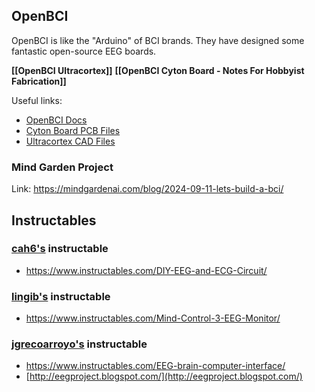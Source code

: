 ## OpenBCI

OpenBCI is like the "Arduino" of BCI brands. They have designed some fantastic open-source EEG boards.

**[[OpenBCI Ultracortex]]**
**[[OpenBCI Cyton Board - Notes For Hobbyist Fabrication]]**

Useful links:
- [OpenBCI Docs](https://docs.openbci.com/)
- [Cyton Board PCB Files](https://github.com/OpenBCI/V3_Hardware_Design_Files)
- [Ultracortex CAD Files](https://github.com/OpenBCI/Ultracortex)

### Mind Garden Project

Link: https://mindgardenai.com/blog/2024-09-11-lets-build-a-bci/

## Instructables
### [cah6's](https://www.instructables.com/member/cah6/) instructable
- https://www.instructables.com/DIY-EEG-and-ECG-Circuit/
### [lingib's](https://www.instructables.com/member/lingib/) instructable
- https://www.instructables.com/Mind-Control-3-EEG-Monitor/
### [jgrecoarroyo's](https://www.instructables.com/member/jgrecoarroyo/) instructable
- https://www.instructables.com/EEG-brain-computer-interface/
- [http://eegproject.blogspot.com/](http://eegproject.blogspot.com/)

